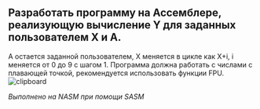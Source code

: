 ## Разработать программу на Ассемблере, реализующую вычисление Y для заданных пользователем X и A.
А остается заданной пользователем, Х меняется в цикле как Х+i, i меняется от 0 до 9 с шагом 1.
Программа должна работать с числами с плавающей точкой, рекомендуется использовать функции FPU. 
![clipboard](https://i.imgur.com/QuZhIwn.png)

*Выполнено на NASM при помощи SASM*
